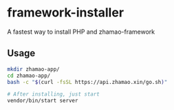 # framework-installer
A fastest way to install PHP and zhamao-framework

## Usage
```bash
mkdir zhamao-app/
cd zhamao-app/
bash -c "$(curl -fsSL https://api.zhamao.xin/go.sh)"

# After installing, just start
vendor/bin/start server
